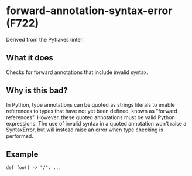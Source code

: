 # forward-annotation-syntax-error (F722)
Derived from the Pyflakes linter.
## What it does
Checks for forward annotations that include invalid syntax.
## Why is this bad?
In Python, type annotations can be quoted as strings literals to enable
references to types that have not yet been defined, known as "forward
references".
However, these quoted annotations must be valid Python expressions. The use
of invalid syntax in a quoted annotation won't raise a SyntaxError, but
will instead raise an error when type checking is performed.
## Example
```
def foo() -> "/": ...
```